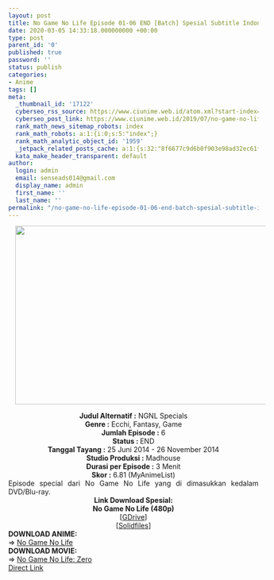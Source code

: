 ```yaml
---
layout: post
title: No Game No Life Episode 01-06 END [Batch] Spesial Subtitle Indonesia
date: 2020-03-05 14:33:18.000000000 +00:00
type: post
parent_id: '0'
published: true
password: ''
status: publish
categories:
- Anime
tags: []
meta:
  _thumbnail_id: '17122'
  cyberseo_rss_source: https://www.ciunime.web.id/atom.xml?start-index=2701&max-results=150
  cyberseo_post_link: https://www.ciunime.web.id/2019/07/no-game-no-life-episode-01-06-end-batch.html
  rank_math_news_sitemap_robots: index
  rank_math_robots: a:1:{i:0;s:5:"index";}
  rank_math_analytic_object_id: '1959'
  _jetpack_related_posts_cache: a:1:{s:32:"8f6677c9d6b0f903e98ad32ec61f8deb";a:2:{s:7:"expires";i:1663366449;s:7:"payload";a:3:{i:0;a:1:{s:2:"id";i:26871;}i:1;a:1:{s:2:"id";i:26769;}i:2;a:1:{s:2:"id";i:24930;}}}}
  kata_make_header_transparent: default
author:
  login: admin
  email: senseads014@gmail.com
  display_name: admin
  first_name: ''
  last_name: ''
permalink: "/no-game-no-life-episode-01-06-end-batch-spesial-subtitle-indonesia/"
---
```

<div class="separator" style="clear: both; text-align: center;"><a href="https://1.bp.blogspot.com/-SlOHuCnT7EQ/XTxfnmph6MI/AAAAAAAAcwc/I28Naaaku_8oAe6yTyN8i9erd16P7oYeACLcBGAs/s1600/No%2BGame%2BNo%2BLife%2BSpesial.jpg" imageanchor="1" style="margin-left: 1em; margin-right: 1em;"><img border="0" data-original-height="720" data-original-width="1280" height="360" src="{{ site.baseurl }}/assets/2020/03/No%2BGame%2BNo%2BLife%2BSpesial.jpg" width="640" /></a></div>
<p>
<div style="text-align: center;"><b>Judul</b><b><b> Alternatif </b>:</b> NGNL Specials</div>
<div style="text-align: center;"><b><b>Genre :</b></b> Ecchi, Fantasy, Game</div>
<div style="text-align: center;"><b>Jumlah Episode :</b> 6<br /><b>Status :&nbsp;</b>END<br /><b>Tanggal Tayang :</b> 25 Juni 2014 - 26 November 2014<br /><b>Studio Produksi :</b> Madhouse<br /><b>Durasi per Episode :</b> 3 Menit</div>
<div style="text-align: center;"><b>Skor :</b> 6.81 (MyAnimeList)</div>
<div style="text-align: center;"></div>
<div style="text-align: justify;"><span class="isi">Episode special dari No Game No Life yang di dimasukkan kedalam DVD/Blu-ray.</span></div>
<div style="text-align: justify;"></div>
<div style="text-align: justify;"></div>
<div style="text-align: center;"><b>Link Download Spesial:</b></div>
<div style="text-align: center;"><b>No Game No Life (480p)</b></div>
<div style="text-align: center;">
<div style="text-align: center;">
<div style="text-align: center;">[<a href="https://drive.google.com/uc?id=0B7e_0eg_CBxfWkhzRkhRNHBBSXM" target="_blank" rel="noopener">GDrive</a>]<br />[<a href="http://www.solidfiles.com/v/6PGjWeM38mgDe" target="_blank" rel="noopener">Solidfiles</a>]
<div style="text-align: left;"></div>
<div style="text-align: left;"></div>
<div style="text-align: left;"><b>DOWNLOAD ANIME:</b></div>
<div style="text-align: left;"></div>
<div style="text-align: left;">=&gt;&nbsp;<a href="https://www.ciunime.web.id/2018/09/no-game-no-life-episode-01-12-end-5.html" target="_blank" rel="noopener">No Game No Life</a></div>
<div style="text-align: left;"></div>
<div style="text-align: left;"><b>DOWNLOAD MOVIE:</b></div>
<div style="text-align: left;"></div>
<div style="text-align: left;">=&gt;&nbsp;<a href="https://www.ciunime.web.id/2019/01/no-game-no-life-zero-movie-subtitle.html" target="_blank" rel="noopener">No Game No Life: Zero</a></div>
<div style="text-align: left;"></div>
</div>
</div>
</div>
<link rel="stylesheet" href="https://cdnjs.cloudflare.com/ajax/libs/font-awesome/4.7.0/css/font-awesome.min.css" />
<div class="divbtn"> <a href="https://handymansurrender.com/fihup8buzv?key=94550f7ce39444073321dde3b8782f97" class="btn"><i class="fa fa-download"></i> Direct Link</a> </div>
